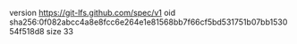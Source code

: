 version https://git-lfs.github.com/spec/v1
oid sha256:0f082abcc4a8e8fcc6e264e1e81568bb7f66cf5bd531751b07bb153054f518d8
size 33
